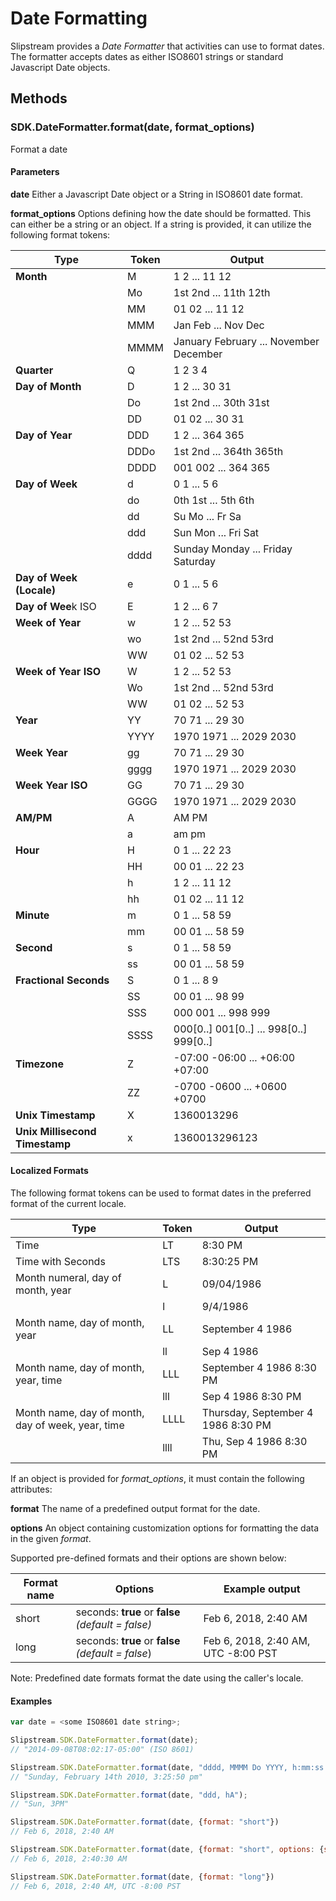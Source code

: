 # Date Formatting

Slipstream provides a *Date Formatter* that activities can use to format dates. The formatter accepts dates as  either ISO8601 strings or standard Javascript Date objects. 

## Methods

### SDK.DateFormatter.format(date, format_options)
Format a date

#### Parameters

   **date**
      Either a Javascript Date object or a String in ISO8601 date format.

  **format_options**
    Options defining how the date should be formatted.  This can either be a string or an object.  If a string is provided, it can utilize the following format tokens:
    
| Type | Token |  Output |
| ------- | ------------ | -------------------- |
| **Month**             |  M   |  1 2 ... 11 12  |
|                       |  Mo | 1st 2nd ... 11th 12th |
|                       | MM | 01 02 ... 11 12 |
|                       | MMM | Jan Feb ... Nov Dec |
|                       | MMMM | January February ... November December |
| **Quarter**          | Q | 1 2 3 4 |
| **Day of Month** | D | 1 2 ... 30 31 |
|                       | Do | 1st 2nd ... 30th 31st |
|                       | DD | 01 02 ... 30 31 |
| **Day of Year** |  DDD | 1 2 ... 364 365 |
|                      | DDDo | 1st 2nd ... 364th 365th |
|                      | DDDD | 001 002 ... 364 365 |
| **Day of Week** | d | 0 1 ... 5 6 |
|                      | do | 0th 1st ... 5th 6th |
|                      | dd | Su Mo ... Fr Sa |
|                      |ddd |  Sun Mon ... Fri Sat |
|                      | dddd | Sunday Monday ... Friday Saturday |
|  **Day of Week (Locale)** | e | 0 1 ... 5 6 |
|**Day of Wee**k ISO | E | 1 2 ... 6 7 |
| **Week of Year** | w | 1 2 ... 52 53 |
|                        | wo | 1st 2nd ... 52nd 53rd |
|                        | WW | 01 02 ... 52 53 |
| **Week of Year ISO** | W | 1 2 ... 52 53 |
|                          | Wo | 1st 2nd ... 52nd 53rd |
|                         | WW | 01 02 ... 52 53 |
| **Year**              | YY | 70 71 ... 29 30 |
|                       | YYYY | 1970 1971 ... 2029 2030 |
| **Week Year** | gg | 70 71 ... 29 30 |
|                   |  gggg | 1970 1971 ... 2029 2030 |
| **Week Year ISO** | GG | 70 71 ... 29 30 |
|                           | GGGG | 1970 1971 ... 2029 2030 |
| **AM/PM**            | A | AM PM |
|                         | a | am pm |
| **Hour**               | H | 0 1 ... 22 23 |
|                         | HH | 00 01 ... 22 23 |
|                         | h | 1 2 ... 11 12 |
|                         | hh | 01 02 ... 11 12 |
| **Minute**             | m | 0 1 ... 58 59 |
|                        | mm | 00 01 ... 58 59 |
| **Second**          | s | 0 1 ... 58 59 |
|                       | ss | 00 01 ... 58 59 |
| **Fractional Seconds** | S | 0 1 ... 8 9 |
|                                | SS | 00 01 ... 98 99 |
|                                | SSS | 000 001 ... 998 999 |
|                                | SSSS | 000[0..] 001[0..] ... 998[0..] 999[0..] |
| **Timezone** | Z | -07:00 -06:00 ... +06:00 +07:00 |
|                 | ZZ | -0700 -0600 ... +0600 +0700 |
| **Unix Timestamp** | X | 1360013296 |
| **Unix Millisecond Timestamp** | x | 1360013296123 |
  
  
#### Localized Formats
The following format tokens can be used to format dates in the preferred format of the current locale.

| Type     | Token    | Output   |
| -------- | -------- | -------- |
| Time     | LT       | 8:30 PM  |
| Time with Seconds | LTS | 8:30:25 PM |
| Month numeral, day of month, year | L | 09/04/1986 |
|                           | l | 9/4/1986 |
| Month name, day of month, year | LL | September 4 1986 |
|                                                      | ll | Sep 4 1986 |
| Month name, day of month, year, time | LLL | September 4 1986 8:30 PM |
|                              | lll | Sep 4 1986 8:30 PM |
| Month name, day of month, day of week, year, time | LLLL | Thursday, September 4 1986 8:30 PM |
|                          | llll | Thu, Sep 4 1986 8:30 PM |

If an object is provided for *format_options*,  it must contain the following attributes:

  **format**
      The name of a predefined output format for the date.
      
   **options** An object containing customization options for formatting the data in the given *format*.
   
Supported pre-defined formats and their options are shown below:
   
| Format name | Options | Example output |
|-------------------|------------| ---------|
| short | seconds:  **true** or **false** *(default = false)* |  Feb 6, 2018, 2:40 AM |
| long | seconds: **true** or **false** *(default = false*) | Feb 6, 2018, 2:40 AM, UTC -8:00 PST |

Note: Predefined date formats format the date using the caller's locale.

#### Examples
  ```javascript
var date = <some ISO8601 date string>;

Slipstream.SDK.DateFormatter.format(date);   
// "2014-09-08T08:02:17-05:00" (ISO 8601)

Slipstream.SDK.DateFormatter.format(date, "dddd, MMMM Do YYYY, h:mm:ss a"); 
// "Sunday, February 14th 2010, 3:25:50 pm"

Slipstream.SDK.DateFormatter.format(date, "ddd, hA");
// "Sun, 3PM"

Slipstream.SDK.DateFormatter.format(date, {format: "short"})
// Feb 6, 2018, 2:40 AM

Slipstream.SDK.DateFormatter.format(date, {format: "short", options: {seconds:true}})
// Feb 6, 2018, 2:40:30 AM

Slipstream.SDK.DateFormatter.format(date, {format: "long"})
// Feb 6, 2018, 2:40 AM, UTC -8:00 PST
  ```
